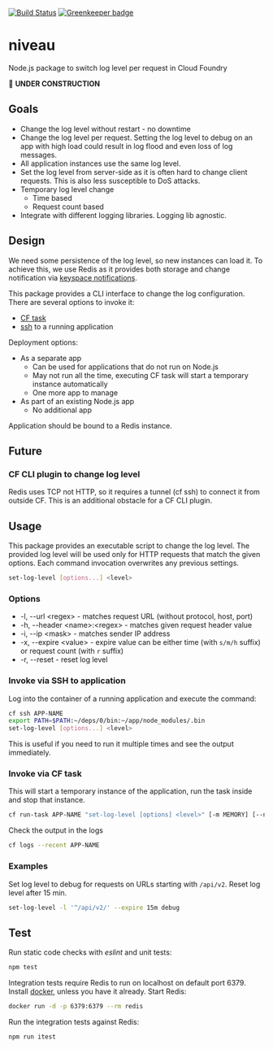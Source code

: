 [![Build Status](https://travis-ci.org/niveau/niveau.svg?branch=master)](https://travis-ci.org/niveau/niveau)
[![Greenkeeper badge](https://badges.greenkeeper.io/niveau/niveau.svg)](https://greenkeeper.io/)

# niveau

Node.js package to switch log level per request in Cloud Foundry

:construction: **UNDER CONSTRUCTION**

## Goals
* Change the log level without restart - no downtime
* Change the log level per request. Setting the log level to debug on an app with high load could result in log flood and even loss of log messages.
* All application instances use the same log level.
* Set the log level from server-side as it is often hard to change client requests. This is also less susceptible to DoS attacks.
* Temporary log level change
  - Time based
  - Request count based
* Integrate with different logging libraries. Logging lib agnostic.

## Design
We need some persistence of the log level, so new instances can load it.
To achieve this, we use Redis as it provides both storage and change notification via [keyspace notifications](https://redis.io/topics/notifications).

This package provides a CLI interface to change the log configuration.
There are several options to invoke it:
* [CF task][1]
* [ssh] to a running application

Deployment options:
* As a separate app
  - Can be used for applications that do not run on Node.js
  - May not run all the time, executing CF task will start a temporary instance automatically
  - One more app to manage
* As part of an existing Node.js app
  - No additional app

Application should be bound to a Redis instance.

## Future
### CF CLI plugin to change log level
Redis uses TCP not HTTP, so it requires a tunnel (cf ssh) to connect it from outside CF. This is an additional obstacle for a CF CLI plugin.

## Usage
This package provides an executable script to change the log level.
The provided log level will be used only for HTTP requests that match the given options.
Each command invocation overwrites any previous settings.

```sh
set-log-level [options...] <level>
```
### Options
* -l, --url \<regex> - matches request URL (without protocol, host, port)
* -h, --header \<name>:\<regex> - matches given request header value
* -i, --ip \<mask> - matches sender IP address
* -x, --expire \<value> - expire value can be either time (with `s/m/h` suffix) or request count (with `r` suffix)
* -r, --reset - reset log level

### Invoke via SSH to application
Log into the container of a running application and execute the command:
```sh
cf ssh APP-NAME
export PATH=$PATH:~/deps/0/bin:~/app/node_modules/.bin
set-log-level [options...] <level>
```
This is useful if you need to run it multiple times and see the output immediately.

### Invoke via CF task
This will start a temporary instance of the application, run the task inside and stop that instance.
```sh
cf run-task APP-NAME "set-log-level [options] <level>" [-m MEMORY] [--name TASK_NAME]
```
Check the output in the logs
```sh
cf logs --recent APP-NAME
```

### Examples
Set log level to debug for requests on URLs starting with `/api/v2`. Reset log level after 15 min.
```sh
set-log-level -l '^/api/v2/' --expire 15m debug
```

## Test
Run static code checks with _eslint_ and unit tests:
```sh
npm test
```

Integration tests require Redis to run on localhost on default port 6379.
Install [docker](https://www.docker.com/community-edition), unless you have it already.
Start Redis:
```sh
docker run -d -p 6379:6379 --rm redis
```
Run the integration tests against Redis:
```sh
npm run itest
```

[1]: https://docs.cloudfoundry.org/devguide/using-tasks.html
[ssh]: https://docs.cloudfoundry.org/devguide/deploy-apps/ssh-apps.html
